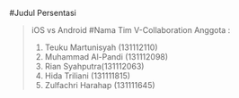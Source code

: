 #Judul Persentasi
>iOS vs Android
#Nama Tim
>V-Collaboration
>Anggota :
>1. Teuku Martunisyah (131112110)
>2. Muhammad Al-Pandi (131112098)
>3. Rian Syahputra(131112063)
>4. Hida Triliani (131111815)
>5. Zulfachri Harahap (131111645)
